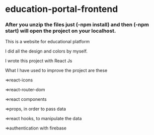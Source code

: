 # education-portal-frontend

<h3> After you unzip the files just (-npm install) and then (-npm start) will open the project on your localhost. </h3>
<p>This is a website for educational platform </p>
<p>I did all the design and colors by myself.</p>
<p>I wrote this project with React Js </p>
<p>What I have used to improve the project are these</p>
<p>=>react-icons</p>
<p>=>react-router-dom</p>
<p>=>react components</p>
<p>=>props, in order to pass data</p>
<p>=>react hooks, to manipulate the data</p>
<p>=>authentication with firebase</p>


